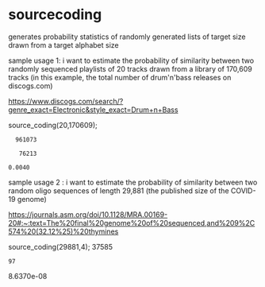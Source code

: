 # sourcecoding
generates probability statistics of randomly generated lists of target size drawn from a target alphabet size

sample usage 1: i want to estimate the probability of similarity between two randomly sequenced playlists of 20 tracks drawn from a library of 170,609 tracks (in this example, the total number of drum'n'bass releases on discogs.com)

https://www.discogs.com/search/?genre_exact=Electronic&style_exact=Drum+n+Bass

source_coding(20,170609);

      961073

       76213

    0.0040

sample usage 2 : i want to estimate the probability of similarity between two random oligo sequences of length 29,881 (the published size of the COVID-19 genome)

https://journals.asm.org/doi/10.1128/MRA.00169-20#:~:text=The%20final%20genome%20of%20sequenced,and%209%2C574%20(32.12%25)%20thymines

source_coding(29881,4);
       37585

    97

   8.6370e-08
